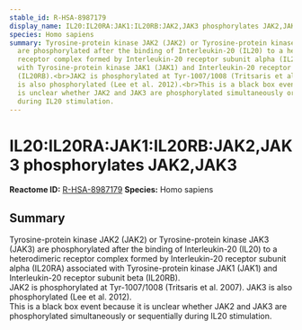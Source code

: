 ```yaml
---
stable_id: R-HSA-8987179
display_name: IL20:IL20RA:JAK1:IL20RB:JAK2,JAK3 phosphorylates JAK2,JAK3
species: Homo sapiens
summary: Tyrosine-protein kinase JAK2 (JAK2) or Tyrosine-protein kinase JAK3 (JAK3)
  are phosphorylated after the binding of Interleukin-20 (IL20) to a heterodimeric
  receptor complex formed by Interleukin-20 receptor subunit alpha (IL20RA) associated
  with Tyrosine-protein kinase JAK1 (JAK1) and Interleukin-20 receptor subunit beta
  (IL20RB).<br>JAK2 is phosphorylated at Tyr-1007/1008 (Tritsaris et al. 2007). JAK3
  is also phosphorylated (Lee et al. 2012).<br>This is a black box event because it
  is unclear whether JAK2 and JAK3 are phosphorylated simultaneously or sequentially
  during IL20 stimulation.
---
```


# IL20:IL20RA:JAK1:IL20RB:JAK2,JAK3 phosphorylates JAK2,JAK3
**Reactome ID:** [R-HSA-8987179](https://reactome.org/content/detail/R-HSA-8987179)
**Species:** Homo sapiens

## Summary

Tyrosine-protein kinase JAK2 (JAK2) or Tyrosine-protein kinase JAK3 (JAK3) are phosphorylated after the binding of Interleukin-20 (IL20) to a heterodimeric receptor complex formed by Interleukin-20 receptor subunit alpha (IL20RA) associated with Tyrosine-protein kinase JAK1 (JAK1) and Interleukin-20 receptor subunit beta (IL20RB).<br>JAK2 is phosphorylated at Tyr-1007/1008 (Tritsaris et al. 2007). JAK3 is also phosphorylated (Lee et al. 2012).<br>This is a black box event because it is unclear whether JAK2 and JAK3 are phosphorylated simultaneously or sequentially during IL20 stimulation.
